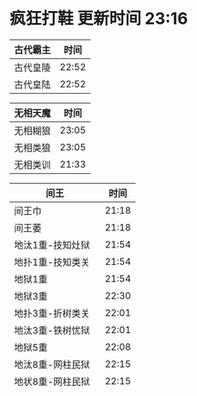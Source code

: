 # 疯狂打鞋 更新时间 23:16

| 古代霸主   | 时间    |
|--------|-------|
| 古代皇陵 | 22:52 |
| 古代皇陆 | 22:52 |

| 无相天魔   | 时间    |
|--------|-------|
| 无相糊狼 | 23:05 |
| 无相类狼 | 23:05 |
| 无相类训 | 21:33 |

| 间王   | 时间    |
|--------|-------|
| 间王巾 | 21:18 |
| 间王萎 | 21:18 |
| 地汰1重-技知灶狱 | 21:54 |
| 地扑1重-技知类关 | 21:54 |
| 地狱1重 | 21:54 |
| 地狱3重 | 22:30 |
| 地扑3重-折树类关 | 22:01 |
| 地汰3重-铁树忧狱 | 22:01 |
| 地狱5重 | 22:08 |
| 地汰8重-网柱民狱 | 22:15 |
| 地状8重-网柱民狱 | 22:15 |
| 地汰8重-柚柱慰狼 | 22:15 |
| 地汰3重-油帆炼狱 | 22:30 |
| 地扑3重-油锅炬关 | 22:30 |
| 地汰12重-春白类多 | 22:44 |
| 地汰12重-春白类训 | 22:44 |
| 地狱12重 | 22:44 |
| 地汰4重-划镜炼狱 | 23:16 |

| 叹息之王   | 时间    |
|--------|-------|
| 玲珑塔79层 | 23:11 |

| 猛魔之王   | 时间    |
|--------|-------|
| 战斗广场 | 21:50 |
| 玲珑塔78层 | 23:09 |
| 玲珑塔75层 | 22:02 |
| 铁血魔宫 | 22:14 |

| 鬼火人马   | 时间    |
|--------|-------|
| 玲珑塔77层 | 23:01 |

| 魔界统领   | 时间    |
|--------|-------|
| 玲珑塔75层 | 23:07 |
| 地下魔域七层 | 23:16 |

| 后土娘娘   | 时间    |
|--------|-------|
| 闻王殴 | 21:38 |
| 闻王区 | 21:38 |

| 东岳大帝   | 时间    |
|--------|-------|
| 间王敬 | 21:27 |
| 间王殴 | 21:27 |